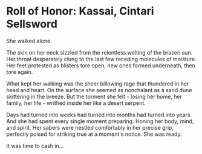 # Roll of Honor: Kassai, Cintari Sellsword

She walked alone.

The skin on her neck sizzled from the relentless welting of the brazen sun. Her throat desperately clung to the last few receding molecules of moisture. Her feet protested as blisters tore open, new ones formed underneath, then tore again.

What kept her walking was the sheer billowing rage that thundered in her head and heart. On the surface she seemed as nonchalant as a sand dune skittering in the breeze. But the torment she felt - losing her home, her family, her life - writhed inside her like a desert serpent.

Days had turned into weeks had turned into months had turned into years. And she had spent every single moment preparing. Honing her body, mind, and spirit. Her sabers were nestled comfortably in her precise grip, perfectly poised for striking true at a moment's notice. She was ready.

It was time to cash in...

